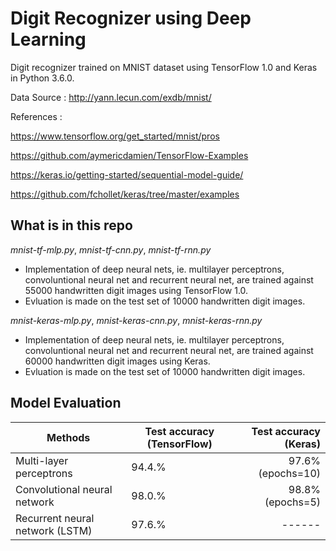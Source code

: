 # Digit Recognizer using Deep Learning

Digit recognizer trained on MNIST dataset using TensorFlow 1.0 and Keras in Python 3.6.0. 

Data Source : http://yann.lecun.com/exdb/mnist/

References : 

https://www.tensorflow.org/get_started/mnist/pros

https://github.com/aymericdamien/TensorFlow-Examples

https://keras.io/getting-started/sequential-model-guide/

https://github.com/fchollet/keras/tree/master/examples


## What is in this repo

*mnist-tf-mlp.py*, *mnist-tf-cnn.py*, *mnist-tf-rnn.py*

* Implementation of deep neural nets, ie. multilayer perceptrons, convoluntional neural net and recurrent neural net, are trained against 55000 handwritten digit images using TensorFlow 1.0.
* Evluation is made on the test set of 10000 handwritten digit images.


*mnist-keras-mlp.py*, *mnist-keras-cnn.py*, *mnist-keras-rnn.py*

* Implementation of deep neural nets, ie. multilayer perceptrons, convoluntional neural net and recurrent neural net, are trained against 60000 handwritten digit images using Keras.
* Evluation is made on the test set of 10000 handwritten digit images.



## Model Evaluation
| Methods                         |  Test accuracy (TensorFlow)  |  Test accuracy (Keras)  |
| ------------------------------- |------------------------------|------------------------:|
| Multi-layer perceptrons         |  94.4.%                      |  97.6% (epochs=10)      |
| Convolutional neural network    |  98.0.%                      |  98.8% (epochs=5)       |
| Recurrent neural network (LSTM) |  97.6.%                      |  ------                 |

